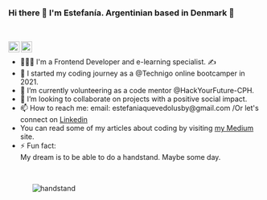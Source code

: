 ### Hi there 👋 I'm Estefanía. Argentinian based in Denmark 🙂
<br>

[<img align="left" alt="esteficodes | LinkedIn" width="22px" src="https://cdn.jsdelivr.net/npm/simple-icons@v3/icons/linkedin.svg" />][linkedin]
[<img align="left" alt="esteficodes | Medium" width="22px" src="https://cdn.jsdelivr.net/npm/simple-icons@v3/icons/medium.svg" />][medium]


<br>
<ul>
<li> 👩🏽‍💻 I'm a Frontend Developer and e-learning specialist. ✍️</li>
<li> 🔭 I started my coding journey as a @Technigo online bootcamper in 2021.</>
<li> 🌱 I’m currently volunteering as a code mentor @HackYourFuture-CPH. </li>
<li> 👯 I’m looking to collaborate on projects with a positive social impact.</li>
<li> 📫 How to reach me: email: estefaniaquevedolusby@gmail.com /Or let's connect on <a href="https://www.linkedin.com/in/estefan%C3%ADa-quevedo-lusby-24bb5a3/">Linkedin</a> </li>
<li> You can read some of my articles about coding by visiting <a href="https://estefaniaquevedolusby.medium.com/">my Medium</a> site.</li>
<li> ⚡ Fun fact: </li>
 My dream is to be able to do a handstand. Maybe some day.
 <ul/>
 <br>

![handstand](https://user-images.githubusercontent.com/70166033/117107667-416dca00-ad82-11eb-85a0-a3cccfc4fbda.gif)


[linkedin]: https://linkedin.com/in/estefanía-quevedo-lusby-24bb5a3/
[medium]: https://medium.com/estefaniaquevedolusby

